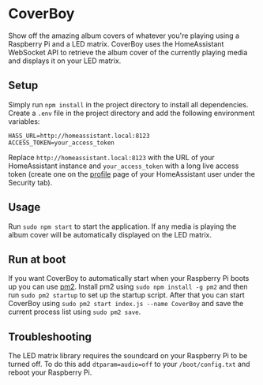 # CoverBoy

Show off the amazing album covers of whatever you're playing using a Raspberry Pi and a LED matrix.
CoverBoy uses the HomeAssistant WebSocket API to retrieve the album cover of the currently playing media and displays it on your LED matrix.

## Setup
Simply run `npm install` in the project directory to install all dependencies.
Create a `.env` file in the project directory and add the following environment variables:
```env
HASS_URL=http://homeassistant.local:8123
ACCESS_TOKEN=your_access_token
```
Replace `http://homeassistant.local:8123` with the URL of your HomeAssistant instance and `your_access_token` with a long live access token (create one on the [profile](https://my.home-assistant.io/redirect/profile/) page of your HomeAssistant user under the Security tab).

## Usage
Run `sudo npm start` to start the application. If any media is playing the album cover will be automatically displayed on the LED matrix.

## Run at boot
If you want CoverBoy to automatically start when your Raspberry Pi boots up you can use [pm2](https://pm2.keymetrics.io/). Install pm2 using `sudo npm install -g pm2` and then run `sudo pm2 startup` to set up the startup script. After that you can start CoverBoy using `sudo pm2 start index.js --name CoverBoy` and save the current process list using `sudo pm2 save`.

## Troubleshooting
The LED matrix library requires the soundcard on your Raspberry Pi to be turned off. To do this add `dtparam=audio=off` to your `/boot/config.txt` and reboot your Raspberry Pi.